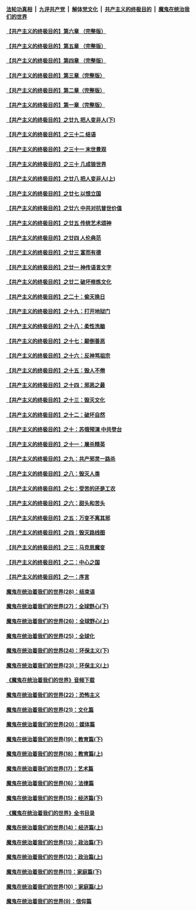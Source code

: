 ####  [法轮功真相](../../../../basic/blob/master/README.md?t=03070527) &nbsp;|&nbsp; [九评共产党](../../../../9ping.md/blob/master/README.md?t=03070527) &nbsp;|&nbsp; [解体党文化](../../../../jtdwh.md/blob/master/README.md?t=03070527)  &nbsp;|&nbsp; [共产主义的终极目的](../../../../gczydzjmd.md/blob/master/README.md?t=03070527) &nbsp;|&nbsp; [魔鬼在统治我们的世界](../../../../mgztzwmdsj.md/blob/master/README.md?t=03070527) 

#### [【共产主义的终极目的】第六章 （完整版）](../pages/nsc422/n11428913.md?t=03070527) 

#### [【共产主义的终极目的】第五章 （完整版）](../pages/nsc422/n11428912.md?t=03070527) 

#### [【共产主义的终极目的】第四章 （完整版）](../pages/nsc422/n11428907.md?t=03070527) 

#### [【共产主义的终极目的】第三章（完整版）](../pages/nsc422/n11428848.md?t=03070527) 

#### [【共产主义的终极目的】第二章（完整版）](../pages/nsc422/n11428831.md?t=03070527) 

#### [【共产主义的终极目的】第一章（完整版）](../pages/nsc422/n11417651.md?t=03070527) 

#### [【共产主义的终极目的】之廿九 把人变非人(下)](../pages/nsc422/n11344140.md?t=03070527) 

#### [【共产主义的终极目的】之三十二 结语](../pages/nsc422/n11360535.md?t=03070527) 

#### [【共产主义的终极目的】之三十一 末世景观](../pages/nsc422/n11351129.md?t=03070527) 

#### [【共产主义的终极目的】之三十 几成狼世界](../pages/nsc422/n11348280.md?t=03070527) 

#### [【共产主义的终极目的】之廿八 把人变非人(上)](../pages/nsc422/n11340492.md?t=03070527) 

#### [【共产主义的终极目的】之廿七 以恨立国](../pages/nsc422/n11336944.md?t=03070527) 

#### [【共产主义的终极目的】之廿六 中共对抗普世价值](../pages/nsc422/n11324785.md?t=03070527) 

#### [【共产主义的终极目的】之廿五 传统艺术颂神](../pages/nsc422/n11296396.md?t=03070527) 

#### [【共产主义的终极目的】之廿四 人伦典范](../pages/nsc422/n11296397.md?t=03070527) 

#### [【共产主义的终极目的】之廿三 富而有德](../pages/nsc422/n11283598.md?t=03070527) 

#### [【共产主义的终极目的】之廿一 神传语言文字](../pages/nsc422/n11263265.md?t=03070527) 

#### [【共产主义的终极目的】之廿二 破坏修炼文化](../pages/nsc422/n11245728.md?t=03070527) 

#### [【共产主义的终极目的】之二十：偷天换日](../pages/nsc422/n11238846.md?t=03070527) 

#### [【共产主义的终极目的】之十九：打开地狱门](../pages/nsc422/n11206376.md?t=03070527) 

#### [【共产主义的终极目的】之十八：柔性洗脑](../pages/nsc422/n11199994.md?t=03070527) 

#### [【共产主义的终极目的】之十七：颠倒善恶](../pages/nsc422/n11179782.md?t=03070527) 

#### [【共产主义的终极目的】之十六：反神骂祖宗](../pages/nsc422/n11166798.md?t=03070527) 

#### [【共产主义的终极目的】之十五：毁人不倦](../pages/nsc422/n11166792.md?t=03070527) 

#### [【共产主义的终极目的】之十四：邪恶之最](../pages/nsc422/n11150249.md?t=03070527) 

#### [【共产主义的终极目的】之十三：毁灭文化](../pages/nsc422/n11135227.md?t=03070527) 

#### [【共产主义的终极目的】之十二：破坏自然](../pages/nsc422/n11135214.md?t=03070527) 

#### [【共产主义的终极目的】之十：苏俄预演 中共登台](../pages/nsc422/n11118424.md?t=03070527) 

#### [【共产主义的终极目的】之十一：屠杀精英](../pages/nsc422/n11118442.md?t=03070527) 

#### [【共产主义的终极目的】之九：共产邪灵一路杀](../pages/nsc422/n11114139.md?t=03070527) 

#### [【共产主义的终极目的】之八：毁灭人类](../pages/nsc422/n11108503.md?t=03070527) 

#### [【共产主义的终极目的】之七：受苦的还是工农](../pages/nsc422/n11101809.md?t=03070527) 

#### [【共产主义的终极目的】之六：甜头和苦头](../pages/nsc422/n11096971.md?t=03070527) 

#### [【共产主义的终极目的】之五：万变不离其邪](../pages/nsc422/n11091285.md?t=03070527) 

#### [【共产主义的终极目的】之四：毁灭路线图](../pages/nsc422/n11086284.md?t=03070527) 

#### [【共产主义的终极目的】之三：马克思魔变](../pages/nsc422/n11061941.md?t=03070527) 

#### [【共产主义的终极目的】之二：中心之国](../pages/nsc422/n11047728.md?t=03070527) 

#### [【共产主义的终极目的】之一：序言](../pages/nsc422/n11086077.md?t=03070527) 

#### [魔鬼在统治着我们的世界(28)：结束语](../pages/nsc422/n10936246.md?t=03070527) 

#### [魔鬼在统治着我们的世界(27)：全球野心(下)](../pages/nsc422/n10928319.md?t=03070527) 

#### [魔鬼在统治着我们的世界(26)：全球野心(上)](../pages/nsc422/n10900318.md?t=03070527) 

#### [魔鬼在统治着我们的世界(25)：全球化](../pages/nsc422/n10788205.md?t=03070527) 

#### [魔鬼在统治着我们的世界(24)：环保主义(下)](../pages/nsc422/n10695307.md?t=03070527) 

#### [魔鬼在统治着我们的世界(23)：环保主义(上)](../pages/nsc422/n10688613.md?t=03070527) 

#### [《魔鬼在统治着我们的世界》音频下载](../pages/nsc422/n10635553.md?t=03070527) 

#### [魔鬼在统治着我们的世界(22)：恐怖主义](../pages/nsc422/n10614727.md?t=03070527) 

#### [魔鬼在统治着我们的世界(21)：文化篇](../pages/nsc422/n10597706.md?t=03070527) 

#### [魔鬼在统治着我们的世界(20)：媒体篇](../pages/nsc422/n10586579.md?t=03070527) 

#### [魔鬼在统治着我们的世界(19)：教育篇(下)](../pages/nsc422/n10564808.md?t=03070527) 

#### [魔鬼在统治着我们的世界(18)：教育篇(上)](../pages/nsc422/n10526970.md?t=03070527) 

#### [魔鬼在统治着我们的世界(17)：艺术篇](../pages/nsc422/n10499093.md?t=03070527) 

#### [魔鬼在统治着我们的世界(16)：法律篇](../pages/nsc422/n10485969.md?t=03070527) 

#### [魔鬼在统治着我们的世界(15)：经济篇(下)](../pages/nsc422/n10469975.md?t=03070527) 

#### [《魔鬼在统治着我们的世界》全书目录](../pages/nsc422/n10464261.md?t=03070527) 

#### [魔鬼在统治着我们的世界(14)：经济篇(上)](../pages/nsc422/n10457370.md?t=03070527) 

#### [魔鬼在统治着我们的世界(13)：政治篇(下)](../pages/nsc422/n10448270.md?t=03070527) 

#### [魔鬼在统治着我们的世界(12)：政治篇(上)](../pages/nsc422/n10444576.md?t=03070527) 

#### [魔鬼在统治着我们的世界(11)：家庭篇(下)](../pages/nsc422/n10440961.md?t=03070527) 

#### [魔鬼在统治着我们的世界(10)：家庭篇(上)](../pages/nsc422/n10435448.md?t=03070527) 

#### [魔鬼在统治着我们的世界(9)：信仰篇](../pages/nsc422/n10432159.md?t=03070527) 

